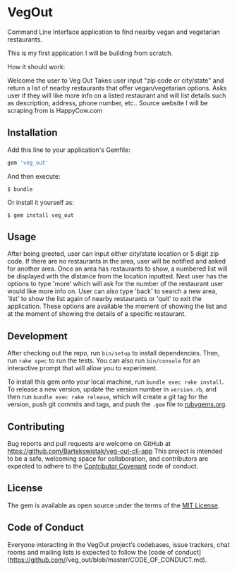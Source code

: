 # VegOut

Command Line Interface application to find nearby vegan and vegetarian restaurants.

This is my first application I will be building from scratch.

How it should work:

Welcome the user to Veg Out
Takes user input "zip code or city/state" and return a list of nearby restaurants that offer vegan/vegetarian options.
Asks user if they will like more info on a listed restaurant and will list details such as description, address, phone number, etc..
Source website I will be scraping from is HappyCow.com


## Installation

Add this line to your application's Gemfile:

```ruby
gem 'veg_out'
```

And then execute:

    $ bundle

Or install it yourself as:

    $ gem install veg_out

## Usage

After being greeted, user can input either city/state location or 5 digit zip code. If there are no
restaurants in the area, user will be notified and asked for another area. Once an area has restaurants
to show, a numbered list will be displayed with the distance from the location inputted. Next user has the options to type 'more' which will ask for the number of the restaurant user would like more info on.
User can also type 'back' to search a new area, 'list' to show the list again of nearby restaurants or
'quit' to exit the application. These options are available the moment of showing the list and at the moment of showing the details of a specific restaurant.

## Development

After checking out the repo, run `bin/setup` to install dependencies. Then, run `rake spec` to run the tests. You can also run `bin/console` for an interactive prompt that will allow you to experiment.

To install this gem onto your local machine, run `bundle exec rake install`. To release a new version, update the version number in `version.rb`, and then run `bundle exec rake release`, which will create a git tag for the version, push git commits and tags, and push the `.gem` file to [rubygems.org](https://rubygems.org).

## Contributing

Bug reports and pull requests are welcome on GitHub at https://github.com/Bartekswistak/veg-out-cli-app This project is intended to be a safe, welcoming space for collaboration, and contributors are expected to adhere to the [Contributor Covenant](http://contributor-covenant.org) code of conduct.

## License

The gem is available as open source under the terms of the [MIT License](https://opensource.org/licenses/MIT).

## Code of Conduct

Everyone interacting in the VegOut project’s codebases, issue trackers, chat rooms and mailing lists is expected to follow the [code of conduct](https://github.com/<github username>/veg_out/blob/master/CODE_OF_CONDUCT.md).
